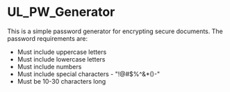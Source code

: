 # UL_PW_Generator
This is a simple password generator for encrypting secure documents. The password requirements are:
<ul>
  <li> Must include uppercase letters </li>
  <li> Must include lowercase letters </li>
  <li> Must include numbers</li>
  <li> Must include special characters - "!@#$%^&*()-" </li>
  <li> Must be 10-30 characters long</li>
